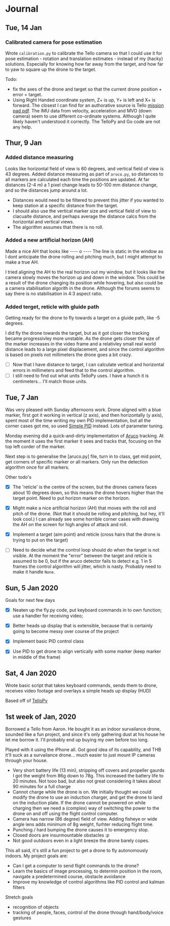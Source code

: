 # Journal

## Tue, 14 Jan
### Calibrated camera for pose estimation
Wrote `calibration.py` to calibrate the Tello camera so that I could use it for pose estimation - rotation and translation estimates - instead of my (hacky) solutions. Especially for knowing how far away from the target, and how far to yaw to square up the drone to the target.

Todo:
- fix the axes of the drone and target so that the current drone position + error = target.
- Using Right Handed coordinate system, Z+ is up, Y+ is left and X+ is forward. The closest I can find for an authorative source is Tello [mission pad pdf](https://dl-cdn.ryzerobotics.com/downloads/Tello/Tello%20Mission%20Pad%20User%20Guide.pdf). The IMU data from velocity, acceleration and MVO (down camera) seem to use different co-ordinate systems. Although I quite likely haven't understood it correctly. The TelloPy and Go code are not any help.

## Thur, 9 Jan
### Added distance measuring
Looks like horizontal field of view is 60 degrees, and vertical field of view is 43 degrees. Added distance measuring as part of `aruco.py`, so distances to all markers are calculated each time the positions are updated. At far distances (2-4 m) a 1 pixel change leads to 50-100 mm distance change, and so the distances jump around a lot. 
- Distances would need to be filtered to prevent this jitter if you wanted to keep station at a specific distance from the target.
- I should also use the vertical marker size and vertical field of view to clacualte distance, and perhaps average the distance calcs from the horizontal and vertical views.
- The algorithm assumes that there is no roll.

### Added a new artificial horizon (AH)
Made a nice AH that looks like ---- o ---- The line is static in the window as I dont anticipate the drone rolling and pitching much, but I might attempt to make a true AH.

I tried aligning the AH to the real horizon out my window, but it looks like the camera slowly moves the horizon up and down in the window. This could be a result of the drone changing its position while hovering, but also could be a camera stabilisation algorith in the drone. Although the forums seems to say there is no stabilisation in 4:3 aspect ratio.

### Added terget, reticle with gluide path
Getting ready for the drone to fly towards a target on a gluide path, like -5 degrees.

I did fly the drone towards the target, but as it got closer the tracking became progressivley more unstable. As the drone gets closer the size of the marker increases in the video frame and a relativley small real world distance leads to a large pixel displacement, and since the control algorithm is based on pixels not millimeters the drone goes a bit crazy.

- [ ] Now that I have distance to target, I can calculate vertical and horizontal errors in millimeters and feed that to the control algorithm.
- [ ] I still need to find out what units TelloPy uses. I have a hunch it is centimeters... I'll match those units.

## Tue, 7 Jan
Was very pleased with Sunday afternoons work. Drone aligned with a blue marker, first got it working in vertical (z axis), and then horizontally (y axis), spent most of the time writing my own PID implementation, but all the corner cases got me, so used [Simple PID](https://pypi.org/project/simple-pid/) instead. Lots of parameter tuning.

Monday evening did a quick-and-dirty implementation of [Aruco](https://mecaruco2.readthedocs.io/en/latest/notebooks_rst/Aruco/Aruco.html) tracking. At the moment it uses the first marker it sees and tracks that, focusing on the top left corder of the marker.

Next step is to generalise the [aruco.py] file, turn in to class, get mid point, get corners of specific marker or all markers. Only run the detection algorithm once for all markers.

Other todo's
- [x] The 'reticle' is the centre of the screen, but the drones camera faces about 10 degrees down, so this means the drone hovers higher than the target point. Need to put horizon marker on the horizon.
- [x] Might make a nice artificial horizon (AH) that moves with the roll and pitch of the drone. (Not that it should be rolling and pitching, but hey, it'll look cool.) I can already see some horrible corner cases with drawing the AH on the screen for high angles of attack and roll.
- [x] Implement a target (aim point) and reticle (cross hairs that the drone is trying to put on the target)
- [ ] Need to decide what the control loop should do when the target is not visible. At the moment the "error" between the target and reticle is assumed to be 0, but if the aruco detector fails to detect e.g. 1 in 5 frames the control algorithm will jitter, which is nasty. Probably need to make it handle `None`.


## Sun, 5 Jan 2020
Goals for next few days
- [x] Neaten up the fly.py code, put keyboard commands in to own function; use a handler for receiving video; 
- [x] Better heads up display that is extensible, because that is certainly going to become messy over course of the project
- [x] Implement basic PID control class
- [x] Use PID to get drone to align vertically with some marker (keep marker in middle of the frame)


## Sat, 4 Jan 2020
Wrote basic script that takes keyboard commands, sends them to drone, receives video footage and overlays a simple heads up display (HUD)

Based off of [TelloPy](https://github.com/hanyazou/TelloPy/blob/develop-0.7.0/tellopy/examples/video_effect.py)


## 1st week of Jan, 2020
Borrowed a Tello from Aaron. He bought it as an indoor survailance drone, sounded like a fun project, and since it's only gathering dust at his house he let me borrow it. I'll probably end up buying my own before too long.

Played with it using the iPhone all. Got good idea of its capability, and THB it'll suck as a survailance drone... much easier to just mount IP cameras through your house.
- Very short battery life (13 min), stripping off covers and propeller gaurds I got the weight from 86g down to 78g. This increased the battery life to 20 minutes. Not tooo bad, but also not great considering it takes about 90 minutes for a full charge
- Cannot charge while the drone is on. We initially thought we could modify the drone to use an induction charger, and get the drone to land on the induction plate. If the drone cannot be powered on while charging then we need a (complex) way of switching the power to the drone on and off using the flight control computer.
- Camera has narrow (86 degree) field of view. Adding fisheye or wide angle lens adds minimum of 8g weight, furhter reducing flight time.
- Punching / hard bumping the drone causes it to emergency stop.
- Closed doors are insurmountable obstacles :p
- Not good outdoors even in a light breeze the drone barely copes. 

This all said, it's still a fun project to get a drone to fly autonomously indoors. My project goals are:
- Can I get a computer to send flight commands to the drone?
- Learn the basics of image processing, to determin position in the room, navigate a predetermined course, obstacle avoidance
- Improve my knowledge of control algorithms like PID control and kalman filters

Stretch goals
- recognition of objects
- tracking of people, faces, control of the drone through hand/body/voice gestures
